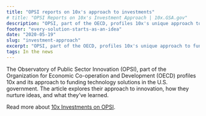 ```yaml
---
title: "OPSI reports on 10x's approach to investments"
# title: "OPSI Reports on 10x's Investment Approach | 10x.GSA.gov"
description: "OPSI, part of the OECD, profiles 10x's unique approach to funding government technology solutions. Find out how they do it."
footer: "every-solution-starts-as-an-idea"
date: "2020-05-19"
slug: "investment-approach"
excerpt: "OPSI, part of the OECD, profiles 10x's unique approach to funding government technology solutions."
tags: In the news
---
```

The Observatory of Public Sector Innovation (OPSI), part of the Organization for Economic Co-operation and Development (OECD) profiles 10x and its approach to funding technology solutions in the U.S. government. The article explores their approach to innovation, how they nurture ideas, and what they’ve learned.

Read more about [10x Investments on OPSI](https://www.oecd-opsi.org/innovations/10x-investments/).

